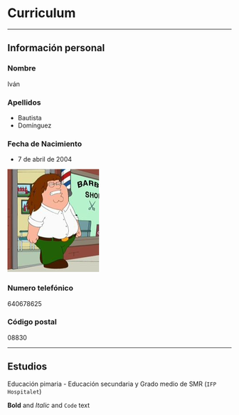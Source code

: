 # Curriculum
<section>
<p></p>
</section>
<hr>

## Información personal
### Nombre
Iván
### Apellidos
- Bautista 
- Domínguez
### Fecha de Nacimiento
- 7 de abril de 2004
<p>
<img src="/peter.PNG" alt="imagen">
</p>

### Numero telefónico
640678625
### Código postal
08830
<section>
<p></p>
</section>
<hr>

## Estudios
Educación pimaria - Educación secundaria y Grado medio de SMR (`IFP Hospitalet`)

**Bold** and *Italic* and `Code` text
